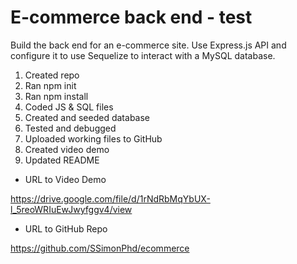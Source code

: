 # E-commerce back end - test

Build the back end for an e-commerce site. Use Express.js API and configure it to use Sequelize to interact with a MySQL database.

1. Created repo
1. Ran npm init
1. Ran npm install 
1. Coded JS & SQL files
1. Created and seeded database
1. Tested and debugged
1. Uploaded working files to GitHub
1. Created video demo
1. Updated README

- URL to Video Demo

https://drive.google.com/file/d/1rNdRbMqYbUX-l_5reoWRIuEwJwyfggv4/view

- URL to GitHub Repo

https://github.com/SSimonPhd/ecommerce